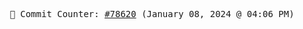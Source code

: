 <p align="center">
    <samp>
        📮 Commit Counter: <a href="https://github.com/Javascript-void0/Javascript-void0/commits/main">#78620</a> (January 08, 2024 @ 04:06 PM)
    </samp>
</p>